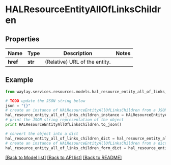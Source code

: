 # HALResourceEntityAllOfLinksChildren


## Properties

Name | Type | Description | Notes
------------ | ------------- | ------------- | -------------
**href** | **str** | (Relative) URL of the entity. | 

## Example

```python
from waylay.services.resources.models.hal_resource_entity_all_of_links_children import HALResourceEntityAllOfLinksChildren

# TODO update the JSON string below
json = "{}"
# create an instance of HALResourceEntityAllOfLinksChildren from a JSON string
hal_resource_entity_all_of_links_children_instance = HALResourceEntityAllOfLinksChildren.from_json(json)
# print the JSON string representation of the object
print HALResourceEntityAllOfLinksChildren.to_json()

# convert the object into a dict
hal_resource_entity_all_of_links_children_dict = hal_resource_entity_all_of_links_children_instance.to_dict()
# create an instance of HALResourceEntityAllOfLinksChildren from a dict
hal_resource_entity_all_of_links_children_form_dict = hal_resource_entity_all_of_links_children.from_dict(hal_resource_entity_all_of_links_children_dict)
```
[[Back to Model list]](../README.md#documentation-for-models) [[Back to API list]](../README.md#documentation-for-api-endpoints) [[Back to README]](../README.md)



